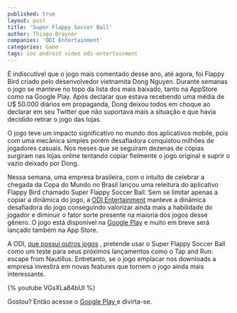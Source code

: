 ```yaml
---
published: true
layout: post
title: 'Super Flappy Soccer Ball'
author: Thiago Brayner
companies: 'ODI Entertainment'
categories: Game
tags: ios android video odi-entertainment
--- 
```

É indiscutível que o jogo mais comentado desse ano, até agora, foi Flappy Bird criado pelo desenvolvedor vietnamita Dong Nguyen. Durante semanas o jogo se manteve no topo da lista dos mais baixado, tanto na AppStore como na Google Play. Após declarar que estava recebendo uma média de U$ 50.000 diários em propaganda, Dong deixou todos em choque ao declarar em seu Twitter que não suportava mais a situação e que havia decidido retirar o jogo das lojas.
 
O jogo teve um impacto significativo no mundo dos aplicativos mobile, pois com uma mecânica simples porém desafiadora conquistou milhões de jogadores casuais. Nos meses que se seguiram dezenas de cópias surgiram nas lojas online tentando copiar fielmente o jogo original e suprir o vazio deixado por Dong.
 
Nessa semana, uma empresa brasileira, com o intuito de celebrar a chegada da Copa do Mundo no Brasil lançou uma releitura do aplicativo Flappy Bird chamado Super Flappy Soccer Ball. Sem se limitar apenas a copiar a dinâmica do jogo, a [ODI Entertainment](http://www.odientertainment.com/") manteve a dinâmica desafiadora do jogo conseguindo valorizar ainda mais a habilidade do jogador e diminuir o fator sorte presente na maioria dos jogos desse gênero. O jogo está disponível na [Google Play](https://play.google.com/store/apps/details?id=com.odientertainment.superflappysoccerball") e muito em breve será lançado  também na App Store.
 
A ODI, [que possui outros jogos](http://www.odientertainment.com/projetos/) , pretende usar o Super Flappy Soccer Ball como um teste para seus próximos lançamentos como o Tap and Run: escape from Nautillus. Entretanto, se o jogo emplacar nos downloads a empresa investirá em novas features que tornem o jogo ainda mais interessante.
 
{% youtube VGsXLa84bUI %}
 
Gostou? Então acesse o [Google Play ](https://play.google.com/store/apps/details?id=com.odientertainment.superflappysoccerball") e divirta-se.